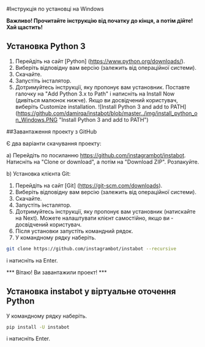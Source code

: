 #Інструкція по установці на Windows

**Важливо! Прочитайте інструкцію від початку до кінця, а потім дійте! Хай щастить!**

## Установка Python 3

1. Перейдіть на сайт [Python] (https://www.python.org/downloads/).
2. Виберіть відповідну вам версію (залежить від операційної системи).
3. Скачайте.
4. Запустіть інсталятор.
5. Дотримуйтесь інструкції, яку пропонує вам установник. Поставте галочку на "Add Python 3.x to Path" і натисніть на Install Now (дивіться малюнок нижче). Якщо ви досвідчений користувач, виберіть Customize installation.
![Install Python 3 and add to PATH] (https://github.com/damirqa/instabot/blob/master../img/install_python_on_Windows.PNG "Install Python 3 and add to PATH")

##Завантаження проекту з GitHub

Є два варіанти скачування проекту:

a) Перейдіть по посиланню https://github.com/instagrambot/instabot. Натисніть на "Clone or download", а потім на "Download ZIP". Розпакуйте.

b) Установка клієнта Git:
1. Перейдіть на сайт [Git] (https://git-scm.com/downloads).
2. Виберіть відповідну вам версію (залежить від операційної системи).
3. Скачайте.
4. Запустіть інсталятор.
5. Дотримуйтесь інструкції, яку пропонує вам установник (натискайте на Next). Можете налаштувати клієнт самостійно, якщо ви - досвідчений користувач.
6. Після установки запустіть командний рядок.
7. У командному рядку наберіть.
```bash
git clone https://github.com/instagrambot/instabot --recursive
```
і натисніть на Enter.

*** Вітаю! Ви завантажили проект! ***

## Установка instabot у віртуальне оточення Python

У командному рядку наберіть.
```bash
pip install -U instabot
```
і натисніть Enter.
